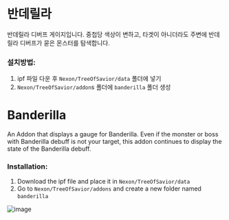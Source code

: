 # 반데릴라
반데릴라 디버프 게이지입니다. 중첩당 색상이 변하고, 타겟이 아니더라도 주변에 반데릴라 디버프가 묻은 몬스터를 탐색합니다.

### 설치방법:
1. ipf 파일 다운 후 `Nexon/TreeOfSavior/data` 폴더에 넣기
2. `Nexon/TreeOfSavior/addon`s 폴더에 `banderilla` 폴더 생성

# Banderilla
An Addon that displays a gauge for Banderilla. Even if the monster or boss with Banderilla debuff is not your target, this addon continues to display the state of the Banderilla debuff.

### Installation:
1. Download the ipf file and place it in `Nexon/TreeOfSavior/data`
2. Go to `Nexon/TreeOfSavior/addons` and create a new folder named `banderilla`

![image](https://user-images.githubusercontent.com/12102540/134768933-729409ab-7603-4381-8048-988f52bdfe18.png)
